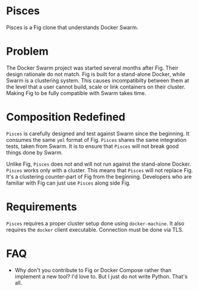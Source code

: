 Pisces
======

Pisces is a Fig clone that understands Docker Swarm.

Problem
=======

The Docker Swarm project was started several months after Fig.
Their design rationale do not match.
Fig is built for a stand-alone Docker, while Swarm is a clustering system.
This causes incompatibilty between them at the level that
a user cannot build, scale or link containers on their cluster.
Making Fig to be fully compatible with Swarm takes time.

Composition Redefined
=====================
`Pisces` is carefully designed and test against Swarm since the beginning.
It consumes the same `yml` format of Fig.
`Pisces` shares the same integration tests, taken from Swarm.
It is to ensure that `Pisces` will not break good things done by Swarm.

Unlike Fig, `Pisces` does not and will not run against the stand-alone Docker.
`Pisces` works only with a cluster.
This means that `Pisces` will not replace Fig.
It's a clustering counter-part of Fig from the beginning.
Developers who are familiar with Fig can just use `Pisces` along side Fig.

Requirements
============
`Pisces` requires a proper cluster setup done using `docker-machine`.
It also requires the `docker` client executable.
Connection must be done via TLS.

FAQ
===
  * Why don't you contribute to Fig or Docker Compose rather than implement a new tool?
  I'd love to. But I just do not write Python. That's all.

